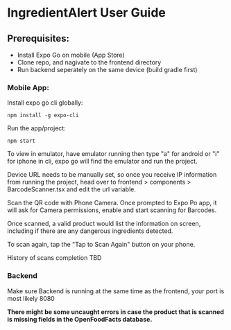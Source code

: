 # IngredientAlert User Guide

## Prerequisites: 

- Install Expo Go on mobile (App Store)
- Clone repo, and nagivate to the frontend directory
- Run backend seperately on the same device (build gradle first)

### Mobile App:
Install expo go cli globally: 

```npm install -g expo-cli```

Run the app/project: 

```npm start```

To view in emulator, have emulator running then type "a" for android or "i" for iphone in cli, expo go will find the emulator and run the project. 

Device URL needs to be manually set, so once you receive IP information from running the project, head over to frontend > components > BarcodeScanner.tsx and edit the url variable.

Scan the QR code with Phone Camera. Once prompted to Expo Po app, it will ask for Camera permissions, enable and start scanning for Barcodes.

Once scanned, a valid product would list the information on screen, including if there are any dangerous ingredients detected.

To scan again, tap the "Tap to Scan Again" button on your phone. 

History of scans completion TBD

### Backend

Make sure Backend is running at the same time as the frontend, your port is most likely 8080


**There might be some uncaught errors in case the product that is scanned is missing fields in the OpenFoodFacts database.**
